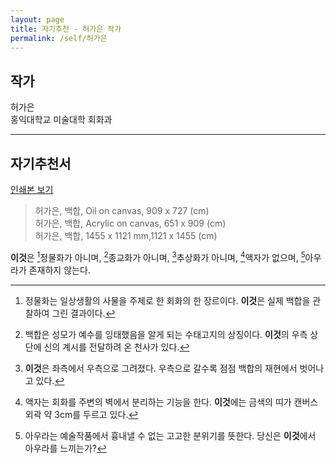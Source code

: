 ```yaml
---
layout: page
title: 자기추천 - 허가은 작가
permalink: /self/허가은
---
```



## 작가
허가은  
홍익대학교 미술대학 회화과  

------------------------

## 자기추천서   
[인쇄본 보기](https://drive.google.com/open?id=1ouV-ueQXOfdZQ9d_VzDQD-PzCkKgmZkp)   
  
    

> 허가은, 백합, Oil on canvas, 909 x 727 (cm)  
> 허가은, 백합, Acrylic on canvas, 651 x 909 (cm)   
> 허가은, 백합, 1455 x 1121 mm,1121 x 1455 (cm)   

**이것**은  [^1]정물화가 아니며, [^2]종교화가 아니며, [^3]추상화가 아니며, [^4]액자가 없으며, [^5]아우라가 존재하지 않는다.  

[^1]: 정물화는 일상생활의 사물을 주제로 한 회화의 한 장르이다. **이것**은 실제 백합을 관찰하여 그린 결과이다.  
[^2]: 백합은 성모가 예수를 잉태했음을 알게 되는 수태고지의 상징이다. **이것**의 우측 상단에 신의 계시를 전달하려 온 천사가 있다.  
[^3]: **이것**은 좌측에서 우측으로 그려졌다. 우측으로 갈수록 점점 백합의 재현에서 벗어나고 있다.  
[^4]: 액자는 회화를 주변의 벽에서 분리하는 기능을 한다. **이것**에는 금색의 띠가 캔버스 외곽 약 3cm를 두르고 있다.   
[^5]: 아우라는 예술작품에서 흉내낼 수 없는 고고한 분위기를 뜻한다. 당신은 **이것**에서 아우라를 느끼는가?  
